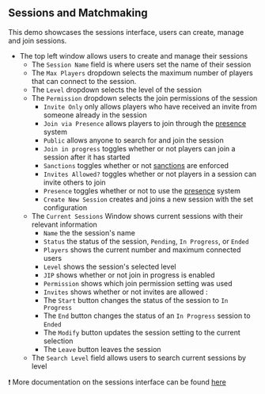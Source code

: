 ## **Sessions and Matchmaking**
This demo showcases the sessions interface, users can create, manage and join sessions.
- The top left window allows users to create and manage their sessions
    - The ``Session Name`` field is where users set the name of their session
    - The ``Max Players`` dropdown selects the maximum number of players that can connect to the session.
    - The ``Level`` dropdown selects the level of the session
    - The ``Permission`` dropdown selects the join permissions of the session
        - ``Invite Only`` only allows players who have received an invite from someone already in the session
        - ``Join via Presence`` allows players to join through the [presence](https://dev.epicgames.com/docs/epic-account-services/eos-presence-interface) system
        - ``Public`` allows anyone to search for and join the session
        - ``Join in progress`` toggles whether or not players can join a session after it has started
        - ``Sanctions`` toggles whether or not [sanctions](https://dev.epicgames.com/docs/game-services/sanctions-interface) are enforced
        - ``Invites Allowed?`` toggles whether or not players in a session can invite others to join
        - ``Presence`` toggles whether or not to use the [presence](https://dev.epicgames.com/docs/epic-account-services/eos-presence-interface) system
        - ``Create New Session`` creates and joins a new session with the set configuration
    - The ``Current Sessions`` Window shows current sessions with their relevant information
        - ``Name`` the the session's name
        - ``Status`` the status of the session, ``Pending``, ``In Progress``, or ``Ended``
        - ``Players`` shows the current number and maximum connected users
        - ``Level`` shows the session's selected level
        - ``JIP`` shows whether or not join in progress is enabled
        - ``Permission`` shows which join permission setting was used
        - ``Invites`` shows whether or not invites are allowed
        :
        - The ``Start`` button changes the status of the session to ``In Progress``
        - The ``End`` button changes the status of an ``In Progress`` session to ``Ended``
        - The ``Modify`` button updates the session setting to the current selection
        - The ``Leave`` button leaves the session
    - The ``Search Level`` field allows users to search current sessions by level


❗ More documentation on the sessions interface can be found [here](https://dev.epicgames.com/docs/game-services/sessions)